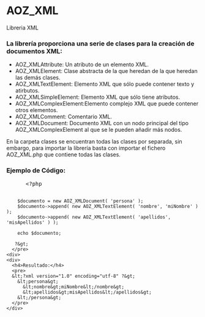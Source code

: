 # AOZ_XML
Libreria XML

<div>
  <h3>La librería proporciona una serie de clases para la creación de documentos XML:</h3>

  <div>
    <ul>
      <li>
        AOZ_XMLAttribute: Un atributo de un elemento XML.
      </li>
      <li>
        AOZ_XMLElement: Clase abstracta de la que heredan de la que heredan las demás clases.
      </li>
      <li>
        AOZ_XMLTextElement: Elemento XML que sólo puede contener texto y atirbutos.
      </li>
      <li>
        AOZ_XMLSimpleElement: Elemento XML que sólo tiene atributos.
      </li>
      <li>
        AOZ_XMLComplexElement:Elemento complejo XML que puede contener otros elementos.
      </li>
      <li>
        AOZ_XMLComment: Comentario XML.
      </li>
      <li>
        AOZ_XMLDocument: Documento XML con un nodo principal del tipo AOZ_XMLComplexElement al que se le pueden añadir más nodos.
      </li>
    </ul>
  <div>
  <div>
    <p>
      En la carpeta clases se encuentran todas las clases por separada, sin embargo,
      para importar la librería basta con importar el fichero AOZ_XML.php que contiene
      todas las clases.
    </p>
  </div>
  <div>
    <h3>Ejemplo de Código:</h3>
    <div>
    <pre>
      &lt;?php

        $documento = new AOZ_XMLDocument( 'persona' );
        $documento->append( new AOZ_XMLTextElement( 'nombre', 'miNombre' ) );
        $documento->append( new AOZ_XMLTextElement( 'apellidos', 'misApellidos' ) );

        echo $documento;

       ?&gt;
      </pre>
    <div>
    <div>
      <h4>Resultado:</h4>
      <pre>
      &lt;?xml version="1.0" encoding="utf-8" ?&gt;
        &lt;persona&gt;
          &lt;nombre&gt;miNombre&lt;/nombre&gt;
          &lt;apellidos&gt;misApellidos&lt;/apellidos&gt;
        &lt;/persona&gt;
      </pre>
    </div>
  </div>
</div>
